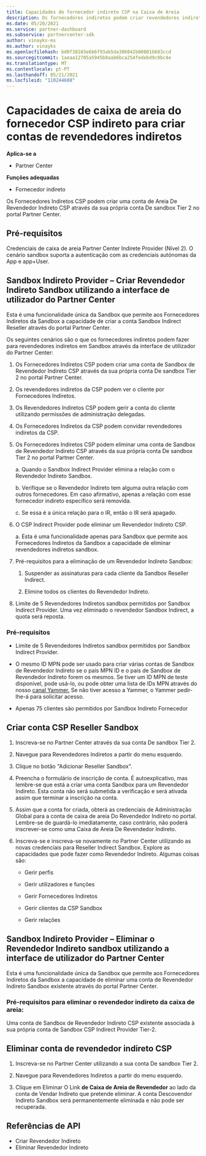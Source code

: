 ```yaml
---
title: Capacidades de fornecedor indireto CSP na Caixa de Areia
description: Os fornecedores indiretos podem criar revendedores indiretos na Caixa de Areia para efeitos de teste.
ms.date: 05/20/2021
ms.service: partner-dashboard
ms.subservice: partnercenter-sdk
author: vinayks-ms
ms.author: vinayks
ms.openlocfilehash: bd0f38103e6b6f93ab5da386042b00801b683ccd
ms.sourcegitcommit: 1aeaa12705a5945b8aab6bca254fedebd9c8bc4e
ms.translationtype: MT
ms.contentlocale: pt-PT
ms.lasthandoff: 05/21/2021
ms.locfileid: "110244608"
---
```

# <a name="csp-indirect-provider-sandbox-capabilities-for-creating-indirect-reseller-accounts"></a>Capacidades de caixa de areia do fornecedor CSP indireto para criar contas de revendedores indiretos 

**Aplica-se a**

- Partner Center

**Funções adequadas**

- Fornecedor indireto

Os Fornecedores Indiretos CSP podem criar uma conta de Areia De Revendedor Indireto CSP através da sua própria conta De sandbox Tier 2 no portal Partner Center.


## <a name="prerequisites"></a>Pré-requisitos 

Credenciais de caixa de areia Partner Center Indirete Provider (Nível 2). O cenário sandbox suporta a autenticação com as credenciais autónomas da App e app+User. 
 

## <a name="sandbox-indirect-provider--create-sandbox-indirect-reseller-using-the-partner-center-user-interface"></a>Sandbox Indireto Provider – Criar Revendedor Indireto Sandbox utilizando a interface de utilizador do Partner Center 

 Esta é uma funcionalidade única da Sandbox que permite aos Fornecedores Indiretos da Sandbox a capacidade de criar a conta Sandbox Indirect Reseller através do portal Partner Center.

Os seguintes cenários são o que os fornecedores indiretos podem fazer para revendedores indiretos em Sandbox através da interface de utilizador do Partner Center: 

1. Os Fornecedores Indiretos CSP podem criar uma conta de Sandbox de Revendedor Indireto CSP através da sua própria conta De sandbox Tier 2 no portal Partner Center.
2. Os revendedores indiretos da CSP podem ver o cliente por Fornecedores Indiretos. 

1. Os Revendedores Indiretos CSP podem gerir a conta do cliente utilizando permissões de administração delegadas.

1. Os Fornecedores Indiretos da CSP podem convidar revendedores indiretos da CSP.
 
1. Os Fornecedores Indiretos CSP podem eliminar uma conta de Sandbox de Revendedor Indireto CSP através da sua própria conta De sandbox Tier 2 no portal Partner Center.

    a.  Quando o Sandbox Indirect Provider elimina a relação com o Revendedor Indireto Sandbox.

    b.  Verifique se o Revendedor Indireto tem alguma outra relação com outros fornecedores. Em caso afirmativo, apenas a relação com esse fornecedor indireto específico será removida.

    c. Se essa é a única relação para o IR, então o IR será apagado.

1. O CSP Indirect Provider pode eliminar um Revendedor Indireto CSP.

    a. Esta é uma funcionalidade apenas para Sandbox que permite aos Fornecedores Indiretos da Sandbox a capacidade de eliminar revendedores indiretos sandbox.
     
1. Pré-requisitos para a eliminação de um Revendedor Indireto Sandbox:

    1. Suspender as assinaturas para cada cliente da Sandbox Reseller Indirect.

    1. Elimine todos os clientes do Revendedor Indireto.

1. Limite de 5 Revendedores Indiretos sandbox permitidos por Sandbox Indirect Provider. Uma vez eliminado o revendedor Sandbox Indirect, a quota será reposta.

### <a name="pre-requisites"></a>Pré-requisitos

- Limite de 5 Revendedores Indiretos sandbox permitidos por Sandbox Indirect Provider. 

- O mesmo ID MPN pode ser usado para criar várias contas de Sandbox de Revendedor Indireto se o país MPN ID e o país de Sandbox de Revendedor Indireto forem os mesmos. Se tiver um ID MPN de teste disponível, pode usá-lo, ou pode obter uma lista de IDs MPN através do nosso [canal Yammer.]( https://www.yammer.com/cloudpartnercommunity/#/files/929991598080 ) Se não tiver acesso a Yammer, o Yammer pedir-lhe-á para solicitar acesso.
 
- Apenas 75 clientes são permitidos por Sandbox Indireto Fornecedor

## <a name="create-csp-indirect-reseller-sandbox-account"></a>Criar conta CSP Reseller Sandbox

1. Inscreva-se no Partner Center através da sua conta De sandbox Tier 2. 

2. Navegue para Revendedores Indiretos a partir do menu esquerdo. 

3. Clique no botão "Adicionar Reseller Sandbox". 

4. Preencha o formulário de inscrição de conta. É autoexplicativo, mas lembre-se que está a criar uma conta Sandbox para um Revendedor Indireto. Esta conta não será submetida a verificação e será ativada assim que terminar a inscrição na conta.  

5. Assim que a conta for criada, obterá as credenciais de Administração Global para a conta de caixa de areia Do Revendedor Indireto no portal. Lembre-se de guardá-lo imediatamente, caso contrário, não poderá inscrever-se como uma Caixa de Areia De Revendedor Indireto. 

6. Inscreva-se e inscreva-se novamente no Partner Center utilizando as novas credenciais para Reseller Indirect Sandbox. Explore as capacidades que pode fazer como Revendedor Indireto. Algumas coisas são:  

    - Gerir perfis  

    - Gerir utilizadores e funções 

    - Gerir Fornecedores Indiretos 

    - Gerir clientes da CSP Sandbox 

    - Gerir relações
    
     
## <a name="sandbox-indirect-provider--delete-sandbox-indirect-reseller-using-the-partner-center-user-interface"></a>Sandbox Indireto Provider – Eliminar o Revendedor Indireto sandbox utilizando a interface de utilizador do Partner Center

 Esta é uma funcionalidade única da Sandbox que permite aos Fornecedores Indiretos da Sandbox a capacidade de eliminar uma conta de Revendedor Indireto Sandbox existente através do portal Partner Center. 

### <a name="pre-requisites-to-delete-sandbox-indirect-reseller"></a>Pré-requisitos para eliminar o revendedor indireto da caixa de areia:

Uma conta de Sandbox de Revendedor Indireto CSP existente associada à sua própria conta de Sandbox CSP Indirect Provider Tier-2.  
 

## <a name="delete-csp-indirect-reseller-sandbox-account"></a>Eliminar conta de revendedor indireto CSP

1. Inscreva-se no Partner Center utilizando a sua conta De sandbox Tier 2. 

2. Navegue para Revendedores Indiretos a partir do menu esquerdo. 

3. Clique em Eliminar O Link **de Caixa de Areia de Revendedor** ao lado da conta de Vendar Indireto que pretende eliminar. A conta Descovendor Indireto Sandbox será permanentemente eliminada e não pode ser recuperada. 

## <a name="api-references"></a>Referências de API

- Criar Revendedor Indireto 
- Eliminar Revendedor Indireto 

 

 